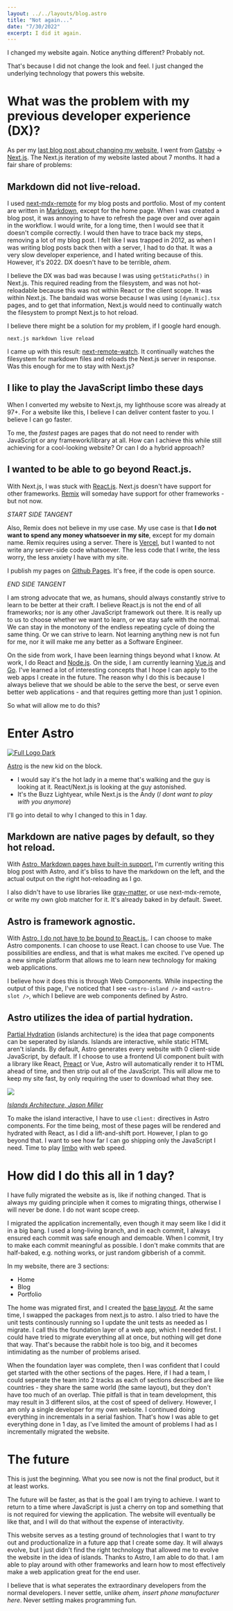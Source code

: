```yaml
---
layout: ../../layouts/blog.astro
title: "Not again..."
date: "7/30/2022"
excerpt: I did it again.
---
```


I changed my website again. Notice anything different? Probably not.

That's because I did not change the look and feel. I just changed the underlying technology that powers this website.

# What was the problem with my previous developer experience (DX)?

As per my [last blog post about changing my website](./new-site-who-dis-buildchain-part1), I went from [Gatsby](https://www.gatsbyjs.com/) -> [Next.js](https://nextjs.org/). The Next.js iteration of my website lasted about 7 months. It had a fair share of problems:

## Markdown did not live-reload.

I used [next-mdx-remote](https://github.com/hashicorp/next-mdx-remote) for my blog posts and portfolio. Most of my content are written in [Markdown](https://www.markdownguide.org/), except for the home page. When I was created a blog post, it was annoying to have to refresh the page over and over again in the workflow. I would write, for a long time, then I would see that it doesn't compile correctly. I would then have to trace back my steps, removing a lot of my blog post. I felt like I was trapped in 2012, as when I was writing blog posts back then with a server, I had to do that. It was a very slow developer experience, and I hated writing because of this. However, it's 2022. DX doesn't have to be terrible, _ahem_.

I believe the DX was bad was because I was using `getStaticPaths()` in Next.js. This required reading from the filesystem, and was not hot-reloadable because this was not within React or the client scope. It was within Next.js. The bandaid was worse because I was using `[dynamic].tsx` pages, and to get that information, Next.js would need to continually watch the filesystem to prompt Next.js to hot reload.

I believe there might be a solution for my problem, if I google hard enough.

```
next.js markdown live reload
```

I came up with this result: [next-remote-watch](https://github.com/hashicorp/next-remote-watch). It continually watches the filesystem for markdown files and reloads the Next.js server in response. Was this enough for me to stay with Next.js?

## I like to play the JavaScript limbo these days

When I converted my website to Next.js, my lighthouse score was already at 97+. For a website like this, I believe I can deliver content faster to you. I believe I can go faster.

To me, the _fastest_ pages are pages that do not need to render with JavaScript or any framework/library at all. How can I achieve this while still achieving for a cool-looking website? Or can I do a hybrid approach?

## I wanted to be able to go beyond React.js.

With Next.js, I was stuck with [React.js](https://reactjs.org/). Next.js doesn't have support for other frameworks.
[Remix](https://remix.run/) will someday have support for other frameworks - but not now.

_START SIDE TANGENT_

Also, Remix does not believe in my use case. My use case is that **I do not want to spend any money whatsoever in my site**, except for my domain name. Remix requires using a server. There is [Vercel](https://vercel.com/), but I wanted to not write any server-side code whatsoever. The less code that I write, the less worry, the less anxiety I have with my site.

I publish my pages on [Github Pages](https://pages.github.com/). It's free, if the code is open source.

_END SIDE TANGENT_

I am strong advocate that we, as humans, should always constantly strive to learn to be better at their craft. I believe React.js is not the end of all frameworks; nor is any other JavaScript framework out there. It is really up to us to choose whether we want to learn, or we stay safe with the normal. We can stay in the monotony of the endless repeating cycle of doing the same thing. Or we can strive to learn. Not learning anything new is not fun for me, nor it will make me any better as a Software Engineer.

On the side from work, I have been learning things beyond what I know. At work, I do React and [Node.js](https://nodejs.org/). On the side, I am currently learning [Vue.js](https://vuejs.org/) and [Go](https://go.dev/). I've learned a lot of interesting concepts that I hope I can apply to the web apps I create in the future. The reason why I do this is because I always believe that we should be able to the serve the best, or serve even better web applications - and that requires getting more than just 1 opinion.

So what will allow me to do this?

# Enter Astro

<a href="https://astro.build/" target="__blank">
  <div class="aspect-w-16 aspect-h-9 p-4 bg-black">
    <div class="flex items-center justify-center">
      <img class="w-3/4 h-auto max-h-16 sm:max-h-32" src="/images/blog/astro.svg" alt="Full Logo Dark">
    </div>
  </div>
</a>

[Astro](https://astro.build/) is the new kid on the block.

- I would say it's the hot lady in a meme that's walking and the guy is looking at it. React/Next.js is looking at the guy astonished.
- It's the Buzz Lightyear, while Next.js is the Andy (_I dont want to play with you anymore_)

I'll go into detail to why I changed to this in 1 day.

## Markdown are native pages by default, so they hot reload.

With [Astro, Markdown pages have built-in support.](https://docs.astro.build/en/guides/markdown-content/) I'm currently writing this blog post with Astro, and it's bliss to have the markdown on the left, and the actual output on the right hot-reloading as I go.

I also didn't have to use libraries like [gray-matter](https://www.npmjs.com/package/gray-matter), or use next-mdx-remote, or write my own glob matcher for it. It's already baked in by default. Sweet.

## Astro is framework agnostic.

With [Astro, I do not have to be bound to React.js.](https://astro.build/integrations/). I can choose to make Astro components. I can choose to use React. I can choose to use Vue. The possibilities are endless, and that is what makes me excited. I've opened up a new simple platform that allows me to learn new technology for making web applications.

I believe how it does this is through Web Components. While inspecting the output of this page, I've noticed that I see `<astro-island />` and `<astro-slot />`, which I believe are web components defined by Astro.

## Astro utilizes the idea of partial hydration.

[Partial Hydration](https://docs.astro.build/en/concepts/islands/) (islands architecture) is the idea that page components can be seperated by islands. Islands are interactive, while static HTML aren't islands. By default, Astro generates every website with 0 client-side JavaScript, by default. If I choose to use a frontend UI component built with a library like React, [Preact](https://preactjs.com/) or Vue, Astro will automatically render it to HTML ahead of time, and then strip out all of the JavaScript. This will allow me to keep my site fast, by only requiring the user to download what they see.

<div class="aspect-w-16 aspect-h-9 bg-black">
  <div class="flex items-center justify-center">
    <img class="w-3/4"  src="/images/blog/islands-architecture-1.png">
  </div>
</div>

_[Islands Architecture, Jason Miller](https://jasonformat.com/islands-architecture/)_

To make the island interactive, I have to use `client:` directives in Astro components. For the time being, most of these pages will be rendered and hydrated with React, as I did a lift-and-shift port. However, I plan to go beyond that. I want to see how far I can go shipping only the JavaScript I need. Time to play [limbo](<https://en.wikipedia.org/wiki/Limbo_(dance)>) with web speed.

# How did I do this all in 1 day?

I have fully migrated the website as is, like if nothing changed. That is always my guiding principle when it comes to migrating things, otherwise I will never be done. I do not want scope creep.

I migrated the application incrementally, even though it may seem like I did it in a big bang. I used a long-living branch, and in each commit, I always ensured each commit was safe enough and demoable. When I commit, I try to make each commit meaningful as possible. I don't make commits that are half-baked, e.g. nothing works, or just random gibberish of a commit.

In my website, there are 3 sections:

- Home
- Blog
- Portfolio

The home was migrated first, and I created the [base layout](https://docs.astro.build/en/core-concepts/layouts/). At the same time, I swapped the packages from next.js to astro. I also tried to have the unit tests continously running so I update the unit tests as needed as I migrate. I call this the foundation layer of a web app, which I needed first. I could have tried to migrate everything all at once, but nothing will get done that way. That's because the rabbit hole is too big, and it becomes intimidating as the number of problems arised.

When the foundation layer was complete, then I was confident that I could get started with the other sections of the pages. Here, if I had a team, I could seperate the team into 2 tracks as each of sections described are like countries - they share the same world (the same layout), but they don't have too much of an overlap. Thie pitfall is that in team development, this may result in 3 different silos, at the cost of speed of delivery. However, I am only a single developer for my own website. I continued doing everything in incrementals in a serial fashion. That's how I was able to get everything done in 1 day, as I've limited the amount of problems I had as I incrementally migrated the website.

# The future

This is just the beginning. What you see now is not the final product, but it at least works.

The future will be faster, as that is the goal I am trying to achieve. I want to return to a time where JavaScript is just a cherry on top and something that is not required for viewing the application. The website will eventually be like that, and I will do that without the expense of interactivity.

This website serves as a testing ground of technologies that I want to try out and productionalize in a future app that I create some day. It will always evolve, but I just didn't find the right technology that allowed me to evolve the website in the idea of islands. Thanks to Astro, I am able to do that. I am able to play around with other frameworks and learn how to most effectively make a web application great for the end user.

I believe that is what seperates the extraordinary developers from the normal developers. I never settle, unlike _ahem, insert phone manufacturer here_. Never settling makes programming fun.
